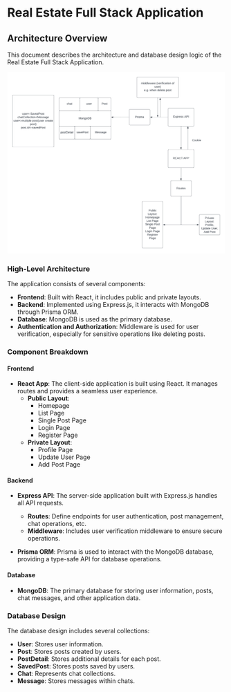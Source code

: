 # Real Estate Full Stack Application

## Architecture Overview

This document describes the architecture and database design logic of the Real Estate Full Stack Application.

![Architecture Diagram](./Real%20Estate.png)

### High-Level Architecture

The application consists of several components:
- **Frontend**: Built with React, it includes public and private layouts.
- **Backend**: Implemented using Express.js, it interacts with MongoDB through Prisma ORM.
- **Database**: MongoDB is used as the primary database.
- **Authentication and Authorization**: Middleware is used for user verification, especially for sensitive operations like deleting posts.

### Component Breakdown

#### Frontend

- **React App**: The client-side application is built using React. It manages routes and provides a seamless user experience.
  - **Public Layout**:
    - Homepage
    - List Page
    - Single Post Page
    - Login Page
    - Register Page
  - **Private Layout**:
    - Profile Page
    - Update User Page
    - Add Post Page

#### Backend

- **Express API**: The server-side application built with Express.js handles all API requests.
  - **Routes**: Define endpoints for user authentication, post management, chat operations, etc.
  - **Middleware**: Includes user verification middleware to ensure secure operations.

- **Prisma ORM**: Prisma is used to interact with the MongoDB database, providing a type-safe API for database operations.

#### Database

- **MongoDB**: The primary database for storing user information, posts, chat messages, and other application data.

### Database Design

The database design includes several collections:
- **User**: Stores user information.
- **Post**: Stores posts created by users.
- **PostDetail**: Stores additional details for each post.
- **SavedPost**: Stores posts saved by users.
- **Chat**: Represents chat collections.
- **Message**: Stores messages within chats.
